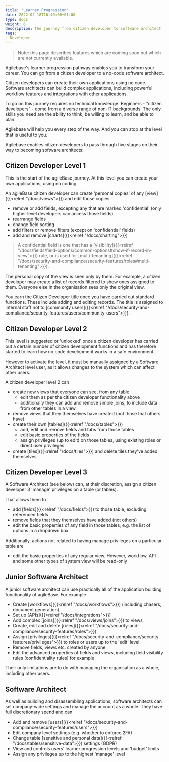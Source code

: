 ```yaml
---
title: "Learner Progression"
date: 2022-02-18T16:40:00+01:00
type: docs
weight: 6
description: The journey from citizen developer to software architect
tags:
- Developer
---
```

> Note: this page describes features which are coming soon but which are not currently available.

Agilebase's learner progression pathway enables you to transform your career. You can go from  a citizen developer to a no-code software architect. 
 
Citizen developers can create their own applications using no code. Software architects can build complex applications, including powerful workflow features and integrations with other applications.
 
To go on this journey requires no technical knowledge. Beginners - "citizen developers" - come from a diverse range of non-IT backgrounds. The only skills you need are the ability to think, be willing to learn, and be able to plan.
 
Agilebase will help you every step of the way. And you can stop at the level that is useful to you.
 
Agilebase enables citizen developers to pass through five stages on their way to becoming software architects:

## Citizen Developer Level 1
This is the start of the agileBase journey. At this level you can create your own applications, using no coding. 
 
An agileBase citizen developer can create 'personal copies' of any [view]({{<relref "/docs/views">}}) and edit those copies
* remove or add fields, excepting any that are marked 'confidential' (only higher level developers can access those fields)
* rearrange fields
* change field sorting
* add filters or remove filters (except on 'confidential' fields)
* add and remove [charts]({{<relref "/docs/charting">}})

> A confidential field is one that has a [visibility]({{<relref "/docs/fields/field-options/common-options#show-if-record-in-view">}}) rule, or is used for [multi-tenanting]({{<relref "/docs/security-and-compliance/security-features/roles#multi-tenanting">}}).

The personal copy of the view is seen only by them. For example, a citizen developer may create a list of records filtered to show ones assigned to them. Everyone else in the organisation sees only the original view.

You earn the Citizen Developer title once you have carried out standard functions. These include adding and editing records. The title is assigned to internal staff not to [community users]({{<relref "/docs/security-and-compliance/security-features/users/community-users">}}).

## Citizen Developer Level 2
This level is suggested or 'unlocked' once a citizen developer has carried out a certain number of citizen development functions and has therefore started to learn how no code development works in a safe environment.

However to activate the level, it must be manually assigned by a Software Architect level user, as it allows changes to the system which can affect other users.

A citizen developer level 2 can
* create new views that everyone can see, from any table
	- edit them as per the citizen developer functionality above
	- additionally they can add and remove simple joins, to include data from other tables in a view
* remove views that they themselves have created (not those that others have)
* create their own [tables]({{<relref "/docs/tables">}})
	- add, edit and remove fields and tabs from those tables
	- edit basic properties of the fields
	- assign privileges (up to edit) on those tables, using existing roles or direct user privileges
* create [tiles]({{<relref "/docs/tiles">}}) and delete tiles they've added themselves

## Citizen Developer Level 3
A Software Architect (see below) can, at their discretion, assign a citizen developer 3 'manage' privileges on a table (or tables).

That allows them to
* add [fields]({{<relref "/docs/fields">}}) to those table, excluding referenced fields
* remove fields that they themselves have added (not others)
* edit the basic properties of any field in those tables, e.g. the list of options in a dropdown box

Additionally, actions not related to having manage privileges on a particular table are
* edit the basic properties of any regular view. However, workflow, API and some other types of system view will be read-only

## Junior Software Architect
A junior software architect can use practically all of the application building functionality of agileBase. For example
* Create [workflows]({{<relref "/docs/workflows">}}) (including chasers, document generation)
* Set up [APIs]({{<relref "/docs/integrations">}})
* Add complex [joins]({{<relref "/docs/views/joins">}}) to views
* Create, edit and delete [roles]({{<relref "/docs/security-and-compliance/security-features/roles">}})
* Assign [privileges]({{<relref "/docs/security-and-compliance/security-features/privileges">}}) to roles or users up to the 'edit' level
* Remove fields, views etc. created by anyone
* Edit the advanced properties of fields and views, including field visibility rules (confidentiality rules) for example

Their only limitations are to do with managing the organisation as a whole, including other users.

## Software Architect
As well as building and disassembling applications, software architects can set company-wide settings and manage the account as a whole. They have full discretionary spend and can 
* Add and remove [users]({{<relref "/docs/security-and-compliance/security-features/users">}})
* Edit company level settings (e.g. whether to enforce 2FA)
* Change table [sensitive and personal data]({{<relref "/docs/tables/sensitive-data">}}) settings (GDPR)
* View and controls users' learner progression levels and 'budget' limits
* Assign any privileges up to the highest 'manage' level



